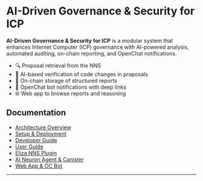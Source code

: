 # AI-Driven Governance & Security for ICP

**AI-Driven Governance & Security for ICP** is a modular system that enhances Internet Computer (ICP) governance with AI-powered analysis, automated auditing, on-chain reporting, and OpenChat notifications.

- 🔍 Proposal retrieval from the NNS
- 🤖 AI-based verification of code changes in proposals
- 📝 On-chain storage of structured reports
- 💬 OpenChat bot notifications with deep links
- 🌐 Web app to browse reports and reasoning

## Documentation
- [Architecture Overview](docs/architecture.md)
- [Setup & Deployment](docs/setup.md)
- [Developer Guide](docs/developer-guide.md)
- [User Guide](docs/user-guide.md)
- [Eliza NNS Plugin](docs/eliza-nns-plugin.md)
- [AI Neuron Agent & Canister](docs/ai-neuron-agent-canister.md)
- [Web App & OC Bot](docs/webapp-ocbot.md)

---
